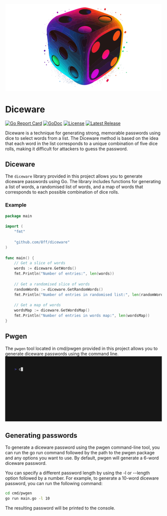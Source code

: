 ![logo](media/dice.svg)
# Diceware

[![Go Report Card](https://goreportcard.com/badge/github.com/8ff/diceware)](https://goreportcard.com/report/github.com/8ff/diceware)
[![GoDoc](https://godoc.org/github.com/8ff/diceware?status.svg)](https://godoc.org/github.com/8ff/diceware)
[![License](https://img.shields.io/badge/License-GPLv3-blue.svg)](https://raw.githubusercontent.com/8ff/diceware/master/LICENSE)
[![Latest Release](https://img.shields.io/github/v/release/<username>/<repository>?include_prereleases&label=Latest%20Release)](https://github.com/8ff/diceware/releases/latest)



Diceware is a technique for generating strong, memorable passwords using dice to select words from a list. The Diceware method is based on the idea that each word in the list corresponds to a unique combination of five dice rolls, making it difficult for attackers to guess the password.

## Diceware
The `diceware` library provided in this project allows you to generate diceware passwords using Go. The library includes functions for generating a list of words, a randomised list of words, and a map of words that corresponds to each possible combination of dice rolls.

### Example
```go
package main

import (
	"fmt"

	"github.com/8ff/diceware"
)

func main() {
	// Get a slice of words
	words := diceware.GetWords()
	fmt.Println("Number of entries:", len(words))

	// Get a randomised slice of words
	randomWords := diceware.GetRandomWords()
	fmt.Println("Number of entries in randomised list:", len(randomWords))

	// Get a map of words
	wordsMap := diceware.GetWordsMap()
	fmt.Println("Number of entries in words map:", len(wordsMap))
}
```

## Pwgen
The `pwgen` tool located in cmd/pwgen provided in this project allows you to generate diceware passwords using the command line.
![pwgen demo](media/pwgen.gif)

## Generating passwords
To generate a diceware password using the pwgen command-line tool, you can run the go run command followed by the path to the pwgen package and any options you want to use. By default, pwgen will generate a 6-word diceware password.

You can specify a different password length by using the -l or --length option followed by a number. For example, to generate a 10-word diceware password, you can run the following command:

```bash
cd cmd/pwgen
go run main.go -l 10
```

The resulting password will be printed to the console.